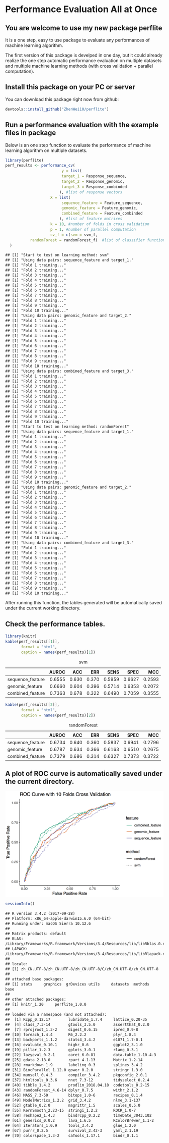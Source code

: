Performance Evaluation All at Once
================

You are welcome to use my new package perflite
----------------------------------------------

It is a one step, easy to use package to evaluate any performances of machine learning algorithm.

The first version of this package is develped in one day, but it could already realize the one step automatic performance evaluation on multiple datasets and multiple machine learning methods (with cross validation + parallel computation).

Install this package on your PC or server
-----------------------------------------

You can download this package right now from github:

``` r
devtools::install_github("ZhenWei10/perflite")
```

Run a performance evaluation with the example files in package
--------------------------------------------------------------

Below is an one step function to evaluate the performance of machine learning algorithm on multiple datasets.

``` r
library(perflite)
perf_results <- performance_cv(
                         y = list(
                         target_1 = Response_sequence,
                         target_2 = Response_genomic,
                         target_3 = Response_combinded
                        ), #list of response vectors
                    X = list(
                         sequence_feature = Feature_sequence,
                         genomic_feature = Feature_genomic,
                         combined_feature = Feature_combinded
                        ), #list of feature matrixes
                    k = 10, #number of folds in cross validation
                    p = 1, #number of parallel computation
                    cv_f = c(svm = svm_f,
           randomForest = randomForest_f)  #list of classifier functions.
  )
```

    ## [1] "Start to test on learning method: svm"
    ## [1] "Using data pairs: sequence_feature and target_1."
    ## [1] "Fold 1 training..."
    ## [1] "Fold 2 training..."
    ## [1] "Fold 3 training..."
    ## [1] "Fold 4 training..."
    ## [1] "Fold 5 training..."
    ## [1] "Fold 6 training..."
    ## [1] "Fold 7 training..."
    ## [1] "Fold 8 training..."
    ## [1] "Fold 9 training..."
    ## [1] "Fold 10 training..."
    ## [1] "Using data pairs: genomic_feature and target_2."
    ## [1] "Fold 1 training..."
    ## [1] "Fold 2 training..."
    ## [1] "Fold 3 training..."
    ## [1] "Fold 4 training..."
    ## [1] "Fold 5 training..."
    ## [1] "Fold 6 training..."
    ## [1] "Fold 7 training..."
    ## [1] "Fold 8 training..."
    ## [1] "Fold 9 training..."
    ## [1] "Fold 10 training..."
    ## [1] "Using data pairs: combined_feature and target_3."
    ## [1] "Fold 1 training..."
    ## [1] "Fold 2 training..."
    ## [1] "Fold 3 training..."
    ## [1] "Fold 4 training..."
    ## [1] "Fold 5 training..."
    ## [1] "Fold 6 training..."
    ## [1] "Fold 7 training..."
    ## [1] "Fold 8 training..."
    ## [1] "Fold 9 training..."
    ## [1] "Fold 10 training..."
    ## [1] "Start to test on learning method: randomForest"
    ## [1] "Using data pairs: sequence_feature and target_1."
    ## [1] "Fold 1 training..."
    ## [1] "Fold 2 training..."
    ## [1] "Fold 3 training..."
    ## [1] "Fold 4 training..."
    ## [1] "Fold 5 training..."
    ## [1] "Fold 6 training..."
    ## [1] "Fold 7 training..."
    ## [1] "Fold 8 training..."
    ## [1] "Fold 9 training..."
    ## [1] "Fold 10 training..."
    ## [1] "Using data pairs: genomic_feature and target_2."
    ## [1] "Fold 1 training..."
    ## [1] "Fold 2 training..."
    ## [1] "Fold 3 training..."
    ## [1] "Fold 4 training..."
    ## [1] "Fold 5 training..."
    ## [1] "Fold 6 training..."
    ## [1] "Fold 7 training..."
    ## [1] "Fold 8 training..."
    ## [1] "Fold 9 training..."
    ## [1] "Fold 10 training..."
    ## [1] "Using data pairs: combined_feature and target_3."
    ## [1] "Fold 1 training..."
    ## [1] "Fold 2 training..."
    ## [1] "Fold 3 training..."
    ## [1] "Fold 4 training..."
    ## [1] "Fold 5 training..."
    ## [1] "Fold 6 training..."
    ## [1] "Fold 7 training..."
    ## [1] "Fold 8 training..."
    ## [1] "Fold 9 training..."
    ## [1] "Fold 10 training..."

After running this function, the tables generated will be automatically saved under the current working directory.

Check the performance tables.
-----------------------------

``` r
library(knitr)
kable(perf_results[[1]],
       format = "html", 
       caption = names(perf_results)[1]) 
```

<table>
<caption>
svm
</caption>
<thead>
<tr>
<th style="text-align:left;">
</th>
<th style="text-align:right;">
AUROC
</th>
<th style="text-align:right;">
ACC
</th>
<th style="text-align:right;">
ERR
</th>
<th style="text-align:right;">
SENS
</th>
<th style="text-align:right;">
SPEC
</th>
<th style="text-align:right;">
MCC
</th>
</tr>
</thead>
<tbody>
<tr>
<td style="text-align:left;">
sequence_feature
</td>
<td style="text-align:right;">
0.6555
</td>
<td style="text-align:right;">
0.630
</td>
<td style="text-align:right;">
0.370
</td>
<td style="text-align:right;">
0.5959
</td>
<td style="text-align:right;">
0.6627
</td>
<td style="text-align:right;">
0.2593
</td>
</tr>
<tr>
<td style="text-align:left;">
genomic_feature
</td>
<td style="text-align:right;">
0.6660
</td>
<td style="text-align:right;">
0.604
</td>
<td style="text-align:right;">
0.396
</td>
<td style="text-align:right;">
0.5714
</td>
<td style="text-align:right;">
0.6353
</td>
<td style="text-align:right;">
0.2072
</td>
</tr>
<tr>
<td style="text-align:left;">
combined_feature
</td>
<td style="text-align:right;">
0.7363
</td>
<td style="text-align:right;">
0.678
</td>
<td style="text-align:right;">
0.322
</td>
<td style="text-align:right;">
0.6490
</td>
<td style="text-align:right;">
0.7059
</td>
<td style="text-align:right;">
0.3555
</td>
</tr>
</tbody>
</table>


``` r
kable(perf_results[[2]],
       format = "html", 
       caption = names(perf_results)[2]) 
```

<table>
<caption>
randomForest
</caption>
<thead>
<tr>
<th style="text-align:left;">
</th>
<th style="text-align:right;">
AUROC
</th>
<th style="text-align:right;">
ACC
</th>
<th style="text-align:right;">
ERR
</th>
<th style="text-align:right;">
SENS
</th>
<th style="text-align:right;">
SPEC
</th>
<th style="text-align:right;">
MCC
</th>
</tr>
</thead>
<tbody>
<tr>
<td style="text-align:left;">
sequence_feature
</td>
<td style="text-align:right;">
0.6734
</td>
<td style="text-align:right;">
0.640
</td>
<td style="text-align:right;">
0.360
</td>
<td style="text-align:right;">
0.5837
</td>
<td style="text-align:right;">
0.6941
</td>
<td style="text-align:right;">
0.2796
</td>
</tr>
<tr>
<td style="text-align:left;">
genomic_feature
</td>
<td style="text-align:right;">
0.6787
</td>
<td style="text-align:right;">
0.634
</td>
<td style="text-align:right;">
0.366
</td>
<td style="text-align:right;">
0.6163
</td>
<td style="text-align:right;">
0.6510
</td>
<td style="text-align:right;">
0.2675
</td>
</tr>
<tr>
<td style="text-align:left;">
combined_feature
</td>
<td style="text-align:right;">
0.7379
</td>
<td style="text-align:right;">
0.686
</td>
<td style="text-align:right;">
0.314
</td>
<td style="text-align:right;">
0.6327
</td>
<td style="text-align:right;">
0.7373
</td>
<td style="text-align:right;">
0.3722
</td>
</tr>
</tbody>
</table>


A plot of ROC curve is automatically saved under the current directory.
-----------------------------------------------------------------------

<img src="README_files/figure-markdown_github/ROC_cv.png" style="display: block; margin: auto;" />

``` r
sessionInfo()
```

    ## R version 3.4.2 (2017-09-28)
    ## Platform: x86_64-apple-darwin15.6.0 (64-bit)
    ## Running under: macOS Sierra 10.12.6
    ## 
    ## Matrix products: default
    ## BLAS: /Library/Frameworks/R.framework/Versions/3.4/Resources/lib/libRblas.0.dylib
    ## LAPACK: /Library/Frameworks/R.framework/Versions/3.4/Resources/lib/libRlapack.dylib
    ## 
    ## locale:
    ## [1] zh_CN.UTF-8/zh_CN.UTF-8/zh_CN.UTF-8/C/zh_CN.UTF-8/zh_CN.UTF-8
    ## 
    ## attached base packages:
    ## [1] stats     graphics  grDevices utils     datasets  methods   base     
    ## 
    ## other attached packages:
    ## [1] knitr_1.20     perflite_1.0.0
    ## 
    ## loaded via a namespace (and not attached):
    ##  [1] Rcpp_0.12.17        lubridate_1.7.4     lattice_0.20-35    
    ##  [4] class_7.3-14        gtools_3.5.0        assertthat_0.2.0   
    ##  [7] rprojroot_1.3-2     digest_0.6.15       ipred_0.9-8        
    ## [10] foreach_1.4.4       R6_2.2.2            plyr_1.8.4         
    ## [13] backports_1.1.2     stats4_3.4.2        e1071_1.7-0.1      
    ## [16] evaluate_0.10.1     highr_0.6           ggplot2_3.1.0      
    ## [19] pillar_1.2.3        gplots_3.0.1        rlang_0.3.1        
    ## [22] lazyeval_0.2.1      caret_6.0-81        data.table_1.10.4-3
    ## [25] gdata_2.18.0        rpart_4.1-13        Matrix_1.2-14      
    ## [28] rmarkdown_1.9       labeling_0.3        splines_3.4.2      
    ## [31] BiocParallel_1.12.0 gower_0.2.0         stringr_1.3.0      
    ## [34] munsell_0.4.3       compiler_3.4.2      pkgconfig_2.0.1    
    ## [37] htmltools_0.3.6     nnet_7.3-12         tidyselect_0.2.4   
    ## [40] tibble_1.4.2        prodlim_2018.04.18  codetools_0.2-15   
    ## [43] randomForest_4.6-14 dplyr_0.7.5         withr_2.1.2        
    ## [46] MASS_7.3-50         bitops_1.0-6        recipes_0.1.4      
    ## [49] ModelMetrics_1.2.2  grid_3.4.2          nlme_3.1-137       
    ## [52] gtable_0.2.0        magrittr_1.5        scales_0.5.0       
    ## [55] KernSmooth_2.23-15  stringi_1.2.2       ROCR_1.0-7         
    ## [58] reshape2_1.4.3      bindrcpp_0.2.2      timeDate_3043.102  
    ## [61] generics_0.0.2      lava_1.6.5          RColorBrewer_1.1-2 
    ## [64] iterators_1.0.9     tools_3.4.2         glue_1.2.0         
    ## [67] purrr_0.2.5         survival_2.42-3     yaml_2.1.19        
    ## [70] colorspace_1.3-2    caTools_1.17.1      bindr_0.1.1
